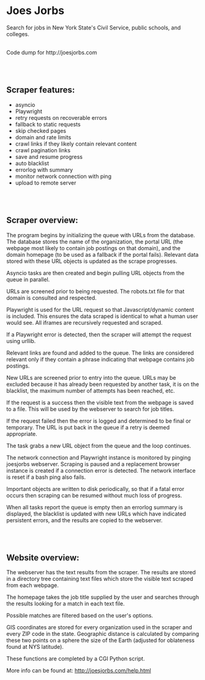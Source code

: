 # Joes Jorbs
Search for jobs in New York State's Civil Service, public schools, and colleges.

<br/>
Code dump for http://joesjorbs.com


<br/><br/>

## Scraper features:
* asyncio
* Playwright
* retry requests on recoverable errors
* fallback to static requests
* skip checked pages
* domain and rate limits
* crawl links if they likely contain relevant content
* crawl pagination links
* save and resume progress
* auto blacklist
* errorlog with summary
* monitor network connection with ping
* upload to remote server

<br/><br/>

## Scraper overview:
The program begins by initializing the queue with URLs from the database. The database stores the name of the organization, the portal URL (the webpage most likely to contain job postings on that domain), and the domain homepage (to be used as a fallback if the portal fails). Relevant data stored with these URL objects is updated as the scrape progresses.

Asyncio tasks are then created and begin pulling URL objects from the queue in parallel.

URLs are screened prior to being requested. The robots.txt file for that domain is consulted and respected.

Playwright is used for the URL request so that Javascript/dynamic content is included. This ensures the data scraped is identical to what a human user would see. All iframes are recursively requested and scraped.

If a Playwright error is detected, then the scraper will attempt the request using urllib.

Relevant links are found and added to the queue. The links are considered relevant only if they contain a phrase indicating that webpage contains job postings.

New URLs are screened prior to entry into the queue. URLs may be excluded because it has already been requested by another task, it is on the blacklist, the maximum number of attempts has been reached, etc.

If the request is a success then the visible text from the webpage is saved to a file. This will be used by the webserver to search for job titles.

If the request failed then the error is logged and determined to be final or temporary. The URL is put back in the queue if a retry is deemed appropriate.

The task grabs a new URL object from the queue and the loop continues.

The network connection and Playwright instance is monitored by pinging joesjorbs webserver. Scraping is paused and a replacement browser instance is created if a connection error is detected. The network interface is reset if a bash ping also fails.

Important objects are written to disk periodically, so that if a fatal error occurs then scraping can be resumed without much loss of progress.

When all tasks report the queue is empty then an errorlog summary is displayed, the blacklist is updated with new URLs which have indicated persistent errors, and the results are copied to the webserver. 

<br/><br/>

## Website overview:
The webserver has the text results from the scraper. The results are stored in a directory tree containing text files which store the visible text scraped from each webpage. 

The homepage takes the job title supplied by the user and searches through the results looking for a match in each text file. 

Possible matches are filtered based on the user's options. 

GIS coordinates are stored for every organization used in the scraper and every ZIP code in the state. Geographic distance is calculated by comparing these two points on a sphere the size of the Earth (adjusted for oblateness found at NYS latitude).

These functions are completed by a CGI Python script.

More info can be found at: http://joesjorbs.com/help.html


<br/><br/><br/><br/>




















